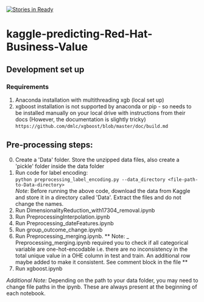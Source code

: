 [![Stories in Ready](https://badge.waffle.io/BhavyaLight/kaggle-predicting-Red-Hat-Business-Value.png?label=ready&title=Ready)](https://waffle.io/BhavyaLight/kaggle-predicting-Red-Hat-Business-Value)
# kaggle-predicting-Red-Hat-Business-Value

## Development set up

### Requirements
1. Anaconda installation with multithreading xgb (local set up)
2. xgboost installation is not supported by anaconda or pip - so needs to be installed manually on your local drive with instructions from their docs (However, the documentation is slightly tricky)
`https://github.com/dmlc/xgboost/blob/master/doc/build.md`

## Pre-processing steps:
0. Create a 'Data' folder. Store the unzipped data files, also create a 'pickle' folder inside the data folder
1. Run code for label encoding:  
`python preprocessing_label_encoding.py --data_directory <file-path-to-Data-directory>`  
*Note*: Before running the above code, download the data from Kaggle and store it in a directory called 'Data'. Extract the files and do not change the names.
2. Run DimensionalityReduction_with17304_removal.ipynb
3. Run PreprocessingInterpolation.ipynb
4. Run Preprocessing_dateFeatures.ipynb
5. Run group_outcome_change.ipynb
6. Run Preprocessing_merging.ipynb.
** Note: _ Preprocessing_merging.ipynb required you to check if all categorical variable are one-hot-encodable i.e. there are no inconsistency in the total unique value in a OHE column in test and train. An additional row maybe added to make it consistent. See comment block in the file **
7. Run xgboost.ipynb

_Additional Note:_ Depending on the path to your data folder, you may need to change file paths in the ipynb. These are always present at the beginning of each notebook.
